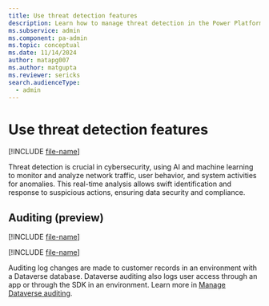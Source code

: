 ```yaml
---
title: Use threat detection features
description: Learn how to manage threat detection in the Power Platform admin center.
ms.subservice: admin
ms.component: pa-admin
ms.topic: conceptual
ms.date: 11/14/2024
author: matapg007
ms.author: matgupta
ms.reviewer: sericks
search.audienceType: 
  - admin
---
```


# Use threat detection features
[!INCLUDE [file-name](~/../shared-content/shared/preview-includes/preview-banner.md)]
                                                  
Threat detection is crucial in cybersecurity, using AI and machine learning to monitor and analyze network traffic, user behavior, and system activities for anomalies. This real-time analysis allows swift identification and response to suspicious actions, ensuring data security and compliance.

## Auditing (preview)
[!INCLUDE [file-name](~/../shared-content/shared/preview-includes/preview-banner-section.md)]

[!INCLUDE [file-name](~/../shared-content/shared/preview-includes/preview-note-pp.md)]

Auditing log changes are made to customer records in an environment with a Dataverse database. Dataverse auditing also logs user access through an app or through the SDK in an environment. Learn more in [Manage Dataverse auditing](../manage-dataverse-auditing.md).

